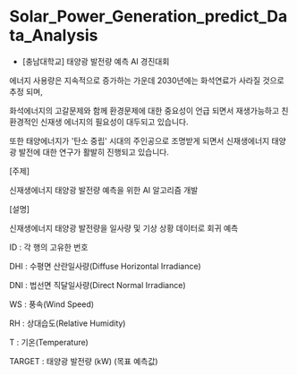# Solar_Power_Generation_predict_Data_Analysis

* [충남대학교] 태양광 발전량 예측 AI 경진대회

에너지 사용량은 지속적으로 증가하는 가운데 2030년에는 화석연료가 사라질 것으로 추정 되며,

화석에너지의 고갈문제와 함께 환경문제에 대한 중요성이 언급 되면서 재생가능하고 친환경적인 신재생 에너지의 필요성이 대두되고 있습니다.

또한 태양에너지가 '탄소 중립' 시대의 주인공으로 조명받게 되면서 신재생에너지 태양광 발전에 대한 연구가 활발히 진행되고 있습니다.

[주제]

신재생에너지 태양광 발전량 예측을 위한 AI 알고리즘 개발

[설명]

신재생에너지 태양광 발전량을 일사량 및 기상 상황 데이터로 회귀 예측

ID : 각 행의 고유한 번호

DHI : 수평면 산란일사량(Diffuse Horizontal Irradiance)

DNI : 법선면 직달일사량(Direct Normal Irradiance)

WS : 풍속(Wind Speed)

RH : 상대습도(Relative Humidity)

T : 기온(Temperature)

TARGET : 태양광 발전량 (kW) (목표 예측값)
